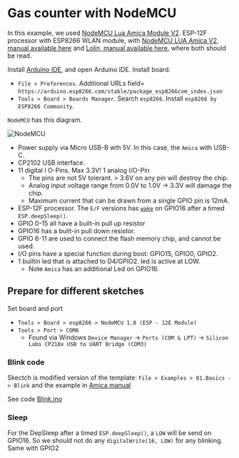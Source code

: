 # Gas counter with NodeMCU

In this example, we used [NodeMCU Lua Amica Module V2](https://www.az-delivery.de/en/products/nodemcu). ESP-12F processor with ESP8266 WLAN module, with  [NodeMCU LUA Amica V2, manual available here](https://www.az-delivery.de/products/nodemcu-amica-v2-kostenfreies-e-book) and [Lolin, manual available here](https://www.az-delivery.de/products/nodemcu-lolin-v3-kostenfreies-e-book), where both should be read. 

Install [Arduino IDE](https://www.arduino.cc/en/Main/Software), and open Arduino IDE. Install board.
* `File > Preferences`. Additional URLs field= `https://arduino.esp8266.com/stable/package_esp8266com_index.json`
* `Tools > Board > Boards Manager`. Search `esp8266`. Install `esp8266 by ESP8266 Community`.

`NodeMCU` has this diagram.

![NodeMCU](https://i0.wp.com/randomnerdtutorials.com/wp-content/uploads/2017/10/Slide14-i.jpg?w=785&quality=100&strip=all&ssl=1)

* Power supply via Micro USB-B wth 5V. In this case, the `Amica` with USB-C.
* CP2102 USB interface.
* 11 digital I O-Pins. Max 3.3V! 1 analog I/O-Pin
  * The pins are not 5V tolerant. > 3.6V on any pin will destroy the chip.
  * Analog input voltage range from 0.0V to 1.0V ->  3.3V will damage the chip.
  * Maximum current that can be drawn from a single GPIO pin is 12mA.
* ESP-12F processor. The `E/F` versions has [`wake`](https://randomnerdtutorials.com/esp8266-deep-sleep-with-arduino-ide/) on GPIO16 after a timed `ESP.deepSleep()`.
* GPIO 0-15 all have a built-in pull up resistor
* GPIO16 has a built-in pull down resistor.
* GPIO 6-11 are used to connect the flash memory chip, and cannot be used.
* I/O pins have a special function during boot: GPIO15, GPIO0, GPIO2.
* 1 builtin led that is attached to D4/GPIO2. led is active at LOW.
  * Note `Amica` has an additional Led on GPIO16. 

## Prepare for different sketches

Set board and port
* `Tools > Board > esp8266 > NodeMCU 1.0 (ESP - 12E Module)`
* `Tools > Port > COM6`
  * Found via Windows `Device Manager` -> `Ports (COM & LPT)` -> `Silicon Labs CP210x USB to UART Bridge (COM3)`

### Blink code

Skectch is modified version of the template: `File > Examples > 01.Basics -> Blink` and the example in [Amica  manual](https://www.az-delivery.de/products/nodemcu-amica-v2-kostenfreies-e-book)

See code [Blink.ino](/NodeMCU/Sketches/Blink/Blink.ino)

### Sleep

For the DepSleep after a timed `ESP.deepSleep()`, a `LOW` will be send on GPIO16. So we should not do any `digitalWrite(16, LOW)` for any blinking. Same with GPIO2